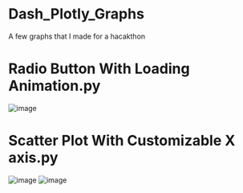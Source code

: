 # Dash_Plotly_Graphs
A few graphs that I made for a hacakthon

# Radio Button With Loading Animation.py
![image](https://github.com/harsha-art/Dash_Plotly_Graphs/assets/67546267/62bc6a16-fb6c-4b84-b717-9f6b3b121b30)


# Scatter Plot With Customizable X axis.py
![image](https://github.com/harsha-art/Dash_Plotly_Graphs/assets/67546267/e1934f19-2f04-4b0c-8880-4ea0503a0ed2)
![image](https://github.com/harsha-art/Dash_Plotly_Graphs/assets/67546267/8c6aef24-1d2e-49d3-b30f-cca469edb4d2)


